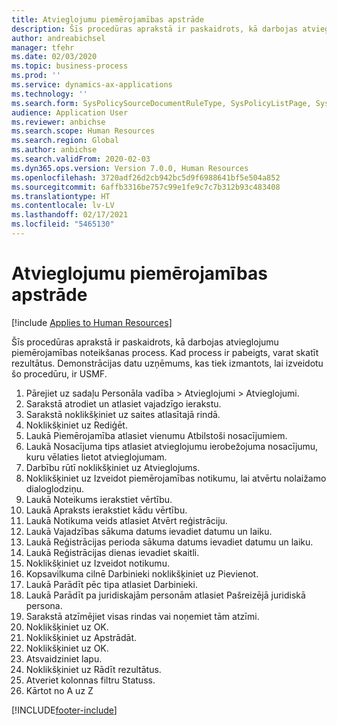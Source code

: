 ```yaml
---
title: Atvieglojumu piemērojamības apstrāde
description: Šīs procedūras aprakstā ir paskaidrots, kā darbojas atvieglojumu piemērojamības noteikšanas process.
author: andreabichsel
manager: tfehr
ms.date: 02/03/2020
ms.topic: business-process
ms.prod: ''
ms.service: dynamics-ax-applications
ms.technology: ''
ms.search.form: SysPolicySourceDocumentRuleType, SysPolicyListPage, SysPolicy, HcmBenefitEligibilityPolicy, HcmBenefit, BenefitWorkspace, HcmBenefitSummaryPart
audience: Application User
ms.reviewer: anbichse
ms.search.scope: Human Resources
ms.search.region: Global
ms.author: anbichse
ms.search.validFrom: 2020-02-03
ms.dyn365.ops.version: Version 7.0.0, Human Resources
ms.openlocfilehash: 3720adf26d2cb942bc5d9f6988641bf5e504a852
ms.sourcegitcommit: 6affb3316be757c99e1fe9c7c7b312b93c483408
ms.translationtype: HT
ms.contentlocale: lv-LV
ms.lasthandoff: 02/17/2021
ms.locfileid: "5465130"
---
```

# <a name="benefit-eligibility-process"></a>Atvieglojumu piemērojamības apstrāde

[!include [Applies to Human Resources](../includes/applies-to-hr.md)]

Šīs procedūras aprakstā ir paskaidrots, kā darbojas atvieglojumu piemērojamības noteikšanas process. Kad process ir pabeigts, varat skatīt rezultātus. Demonstrācijas datu uzņēmums, kas tiek izmantots, lai izveidotu šo procedūru, ir USMF.

1. Pārejiet uz sadaļu Personāla vadība > Atvieglojumi > Atvieglojumi.
2. Sarakstā atrodiet un atlasiet vajadzīgo ierakstu.
3. Sarakstā noklikšķiniet uz saites atlasītajā rindā.
4. Noklikšķiniet uz Rediģēt.
5. Laukā Piemērojamība atlasiet vienumu Atbilstoši nosacījumiem.
6. Laukā Nosacījuma tips atlasiet atvieglojumu ierobežojuma nosacījumu, kuru vēlaties lietot atvieglojumam.
7. Darbību rūtī noklikšķiniet uz Atvieglojums.
8. Noklikšķiniet uz Izveidot piemērojamības notikumu, lai atvērtu nolaižamo dialoglodziņu.
9. Laukā Noteikums ierakstiet vērtību.
10. Laukā Apraksts ierakstiet kādu vērtību.
11. Laukā Notikuma veids atlasiet Atvērt reģistrāciju.
12. Laukā Vajadzības sākuma datums ievadiet datumu un laiku.
13. Laukā Reģistrācijas perioda sākuma datums ievadiet datumu un laiku.
14. Laukā Reģistrācijas dienas ievadiet skaitli.
15. Noklikšķiniet uz Izveidot notikumu.
16. Kopsavilkuma cilnē Darbinieki noklikšķiniet uz Pievienot.
17. Laukā Parādīt pēc tipa atlasiet Darbinieki.
18. Laukā Parādīt pa juridiskajām personām atlasiet Pašreizējā juridiskā persona.
19. Sarakstā atzīmējiet visas rindas vai noņemiet tām atzīmi.
20. Noklikšķiniet uz OK.
21. Noklikšķiniet uz Apstrādāt.
22. Noklikšķiniet uz OK.
23. Atsvaidziniet lapu.
24. Noklikšķiniet uz Rādīt rezultātus.
25. Atveriet kolonnas filtru Statuss.
26. Kārtot no A uz Z



[!INCLUDE[footer-include](../includes/footer-banner.md)]